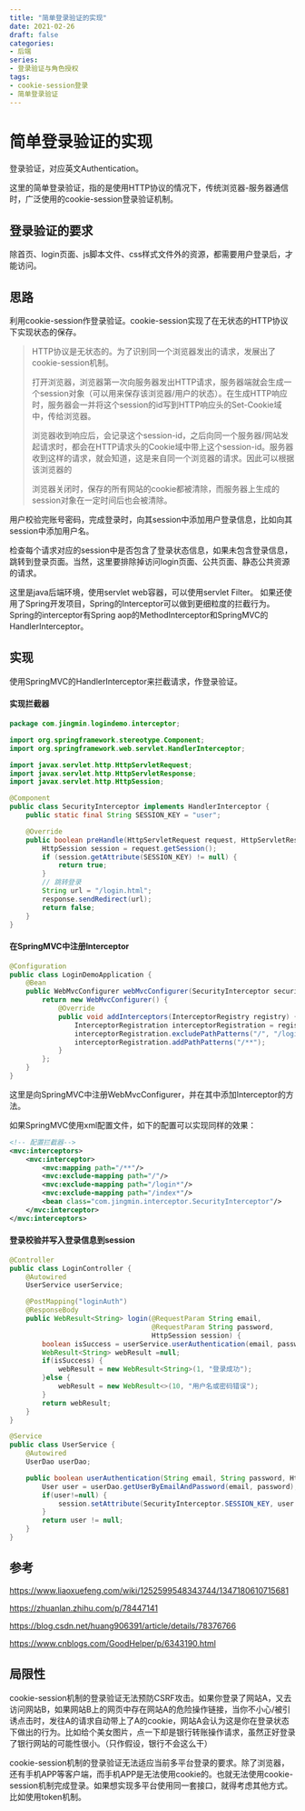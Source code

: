 ```yaml
---
title: "简单登录验证的实现"
date: 2021-02-26
draft: false
categories: 
- 后端
series:
- 登录验证与角色授权
tags:
- cookie-session登录
- 简单登录验证
---
```


# 简单登录验证的实现

登录验证，对应英文Authentication。

这里的简单登录验证，指的是使用HTTP协议的情况下，传统浏览器-服务器通信时，广泛使用的cookie-session登录验证机制。

## 登录验证的要求

除首页、login页面、js脚本文件、css样式文件外的资源，都需要用户登录后，才能访问。

## 思路

利用cookie-session作登录验证。cookie-session实现了在无状态的HTTP协议下实现状态的保存。

> HTTP协议是无状态的。为了识别同一个浏览器发出的请求，发展出了cookie-session机制。
>
> 打开浏览器，浏览器第一次向服务器发出HTTP请求，服务器端就会生成一个session对象（可以用来保存该浏览器/用户的状态）。在生成HTTP响应时，服务器会一并将这个session的id写到HTTP响应头的Set-Cookie域中，传给浏览器。
>
> 浏览器收到响应后，会记录这个session-id，之后向同一个服务器/网站发起请求时，都会在HTTP请求头的Cookie域中带上这个session-id。服务器收到这样的请求，就会知道，这是来自同一个浏览器的请求。因此可以根据该浏览器的
>
> 浏览器关闭时，保存的所有网站的cookie都被清除，而服务器上生成的session对象在一定时间后也会被清除。

用户校验完账号密码，完成登录时，向其session中添加用户登录信息，比如向其session中添加用户名。

检查每个请求对应的session中是否包含了登录状态信息，如果未包含登录信息，跳转到登录页面。当然，这里要排除掉访问login页面、公共页面、静态公共资源的请求。

这里是java后端环境，使用servlet web容器，可以使用servlet Filter。
如果还使用了Spring开发项目，Spring的Interceptor可以做到更细粒度的拦截行为。Spring的interceptor有Spring aop的MethodInterceptor和SpringMVC的HandlerInterceptor。

## 实现

使用SpringMVC的HandlerInterceptor来拦截请求，作登录验证。

#### 实现拦截器

```java
package com.jingmin.logindemo.interceptor;

import org.springframework.stereotype.Component;
import org.springframework.web.servlet.HandlerInterceptor;

import javax.servlet.http.HttpServletRequest;
import javax.servlet.http.HttpServletResponse;
import javax.servlet.http.HttpSession;

@Component
public class SecurityInterceptor implements HandlerInterceptor {
    public static final String SESSION_KEY = "user";

    @Override
    public boolean preHandle(HttpServletRequest request, HttpServletResponse response, Object handler) throws Exception {
        HttpSession session = request.getSession();
        if (session.getAttribute(SESSION_KEY) != null) {
            return true;
        }
        // 跳转登录
        String url = "/login.html";
        response.sendRedirect(url);
        return false;
    }
}

```

#### 在SpringMVC中注册Interceptor 

```java
@Configuration
public class LoginDemoApplication {
    @Bean
    public WebMvcConfigurer webMvcConfigurer(SecurityInterceptor securityInterceptor) {
        return new WebMvcConfigurer() {
            @Override
            public void addInterceptors(InterceptorRegistry registry) {
                InterceptorRegistration interceptorRegistration = registry.addInterceptor(securityInterceptor);
                interceptorRegistration.excludePathPatterns("/", "/login*", "/index*");
                interceptorRegistration.addPathPatterns("/**");
            }
        };
    }
}

```

这里是向SpringMVC中注册WebMvcConfigurer，并在其中添加Interceptor的方法。

如果SpringMVC使用xml配置文件，如下的配置可以实现同样的效果：

```xml
<!-- 配置拦截器-->
<mvc:interceptors>
    <mvc:interceptor>
        <mvc:mapping path="/**"/>
        <mvc:exclude-mapping path="/"/>
        <mvc:exclude-mapping path="/login*"/>
        <mvc:exclude-mapping path="/index*"/>
        <bean class="com.jingmin.interceptor.SecurityInterceptor"/>
    </mvc:interceptor>
</mvc:interceptors>
```

#### 登录校验并写入登录信息到session

```java
@Controller
public class LoginController {
    @Autowired
    UserService userService;

    @PostMapping("loginAuth")
    @ResponseBody
    public WebResult<String> login(@RequestParam String email, 
                                   @RequestParam String password, 
                                   HttpSession session) {
        boolean isSuccess = userService.userAuthentication(email, password, session);
        WebResult<String> webResult =null;
        if(isSuccess) {
            webResult = new WebResult<String>(1, "登录成功");
        }else {
            webResult = new WebResult<>(10, "用户名或密码错误");
        }
        return webResult;
    }
}

@Service
public class UserService {
    @Autowired
    UserDao userDao;

    public boolean userAuthentication(String email, String password, HttpSession session) {
        User user = userDao.getUserByEmailAndPassword(email, password);
        if(user!=null) {
            session.setAttribute(SecurityInterceptor.SESSION_KEY, user.getId());
        }
        return user != null;
    }
}
```

## 参考

https://www.liaoxuefeng.com/wiki/1252599548343744/1347180610715681

https://zhuanlan.zhihu.com/p/78447141

https://blog.csdn.net/huang906391/article/details/78376766

https://www.cnblogs.com/GoodHelper/p/6343190.html

## 局限性

cookie-session机制的登录验证无法预防CSRF攻击。如果你登录了网站A，又去访问网站B，如果网站B上的网页中存在网站A的危险操作链接，当你不小心/被引诱点击时，发往A的请求自动带上了A的cookie，网站A会认为这是你在登录状态下做出的行为。比如给个美女图片，点一下却是银行转账操作请求，虽然正好登录了银行网站的可能性很小。（只作假设，银行不会这么干）

cookie-session机制的登录验证无法适应当前多平台登录的要求。除了浏览器，还有手机APP等客户端，而手机APP是无法使用cookie的。也就无法使用cookie-session机制完成登录。如果想实现多平台使用同一套接口，就得考虑其他方式。比如使用token机制。